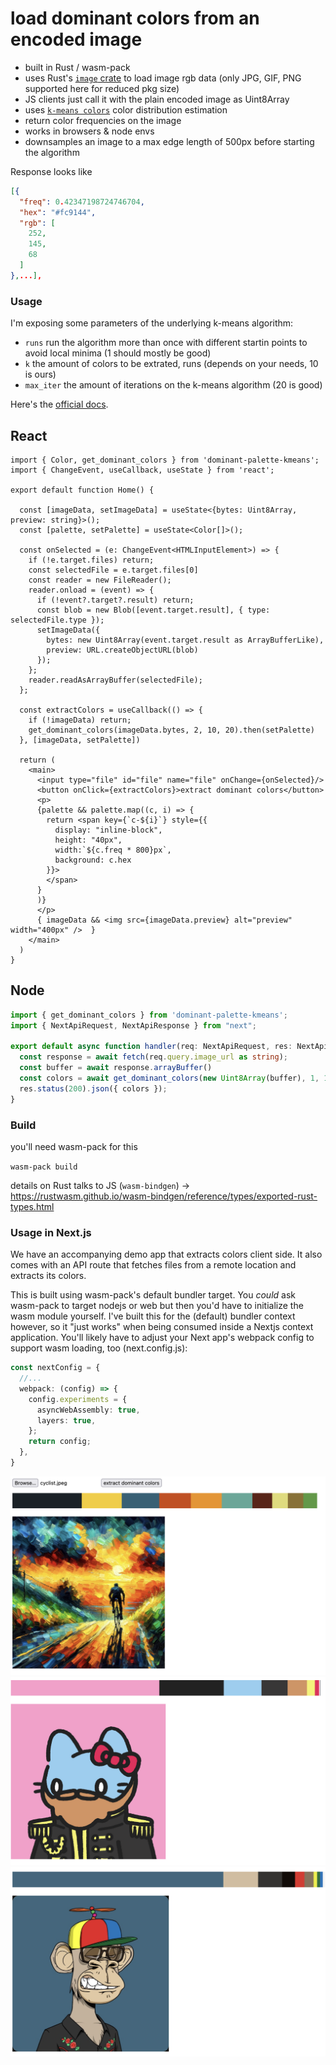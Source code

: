 # load dominant colors from an encoded image

- built in Rust / wasm-pack
- uses Rust's [`image` crate](https://crates.io/crates/image) to load image rgb data (only JPG, GIF, PNG supported here for reduced pkg size)
- JS clients just call it with the plain encoded image as Uint8Array
- uses [`k-means colors`](https://crates.io/crates/kmeans_colors) color distribution estimation
- return color frequencies on the image
- works in browsers & node envs
- downsamples an image to a max edge length of 500px before starting the algorithm

Response looks like

```json
[{
  "freq": 0.42347198724746704,
  "hex": "#fc9144",
  "rgb": [
    252,
    145,
    68
  ]
},...],
```

### Usage

I'm exposing some parameters of the underlying k-means algorithm: 

- `runs` run the algorithm more than once with different startin points to avoid local minima (1 should mostly be good) 
- `k` the amount of colors to be extrated, runs (depends on your needs, 10 is ours)
- `max_iter` the amount of iterations on the k-means algorithm (20 is good)

Here's the [official docs](https://docs.rs/kmeans_colors/latest/kmeans_colors/#calculating-k-means). 


## React
```tsx
import { Color, get_dominant_colors } from 'dominant-palette-kmeans';
import { ChangeEvent, useCallback, useState } from 'react';

export default function Home() {

  const [imageData, setImageData] = useState<{bytes: Uint8Array, preview: string}>();
  const [palette, setPalette] = useState<Color[]>();

  const onSelected = (e: ChangeEvent<HTMLInputElement>) => {
    if (!e.target.files) return;
    const selectedFile = e.target.files[0]
    const reader = new FileReader();
    reader.onload = (event) => {
      if (!event?.target?.result) return;
      const blob = new Blob([event.target.result], { type: selectedFile.type });
      setImageData({
        bytes: new Uint8Array(event.target.result as ArrayBufferLike), 
        preview: URL.createObjectURL(blob)
      });
    };
    reader.readAsArrayBuffer(selectedFile);
  };

  const extractColors = useCallback(() => {
    if (!imageData) return;  
    get_dominant_colors(imageData.bytes, 2, 10, 20).then(setPalette)
  }, [imageData, setPalette])

  return (
    <main>
      <input type="file" id="file" name="file" onChange={onSelected}/>
      <button onClick={extractColors}>extract dominant colors</button>
      <p>
      {palette && palette.map((c, i) => {
        return <span key={`c-${i}`} style={{
          display: "inline-block", 
          height: "40px",
          width:`${c.freq * 800}px`, 
          background: c.hex
        }}>
        </span>
      }
      )}
      </p>
      { imageData && <img src={imageData.preview} alt="preview" width="400px" />  }
    </main>
  )
}
```

## Node

```ts
import { get_dominant_colors } from 'dominant-palette-kmeans';
import { NextApiRequest, NextApiResponse } from "next";

export default async function handler(req: NextApiRequest, res: NextApiResponse) {
  const response = await fetch(req.query.image_url as string);
  const buffer = await response.arrayBuffer()
  const colors = await get_dominant_colors(new Uint8Array(buffer), 1, 10, 10);
  res.status(200).json({ colors });
}
```

### Build

you'll need wasm-pack for this 

`wasm-pack build`

details on Rust talks to JS (`wasm-bindgen`) -> https://rustwasm.github.io/wasm-bindgen/reference/types/exported-rust-types.html

### Usage in Next.js

We have an accompanying demo app that extracts colors client side. It also comes with an API route that fetches files from a remote location and extracts its colors. 

This is built using wasm-pack's default bundler target. You *could* ask wasm-pack to target nodejs or web but then you'd have to initialize the wasm module yourself. I've built this for the (default) bundler context however, so it "just works" when being consumed inside a Nextjs context application. You'll likely have to adjust your Next app's webpack config to support wasm loading, too (next.config.js):

```ts
const nextConfig = {
  //...
  webpack: (config) => {
    config.experiments = {
      asyncWebAssembly: true,
      layers: true,
    };
    return config;
  },
}
```
 
![Demo App](docs/demoapp.png)
![Demo App](docs/coolcat_3973.png)
![Demo App](docs/bayc_4492.png)
